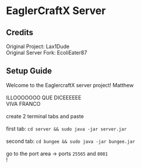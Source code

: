 # EaglerCraftX Server

## Credits
Original Project: Lax1Dude
<br>
Original Server Fork: EcoliEater87
<br>
## Setup Guide
Welcome to the EaglercraftX server project! Matthew
<br>
<br>
ILLOOOOOOO QUE DICEEEEEE
<br>
VIVA FRANCO
<br>
<br>
create 2 terminal tabs and paste
<br>
<br>
first tab: `cd server && sudo java -jar server.jar`
<br>
<br>
second tab: `cd bungee && sudo java -jar bungee.jar`
<br>
<br>
go to the port area -> ports `25565` and `8081`
<br>
!
